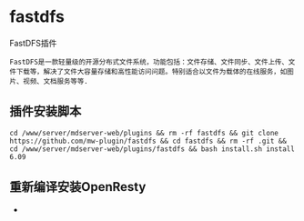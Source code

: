 # fastdfs

FastDFS插件

```
FastDFS是一款轻量级的开源分布式文件系统，功能包括：文件存储、文件同步、文件上传、文件下载等，解决了文件大容量存储和高性能访问问题。特别适合以文件为载体的在线服务，如图片、视频、文档服务等等.
```

## 插件安装脚本

```
cd /www/server/mdserver-web/plugins && rm -rf fastdfs && git clone https://github.com/mw-plugin/fastdfs && cd fastdfs && rm -rf .git && cd /www/server/mdserver-web/plugins/fastdfs && bash install.sh install 6.09
```

## 重新编译安装OpenResty

- 

```

```
